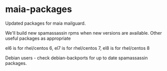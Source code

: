# maia-packages
Updated packages for maia mailguard.

We'll build new spamassassin rpms when new versions are available.
Other useful packages as appropriate

el6 is for rhel/centos 6, el7 is for rhel/centos 7, el8 is for rhel/centos 8

Debian users - check debian-backports for up to date spamassassin packages.
